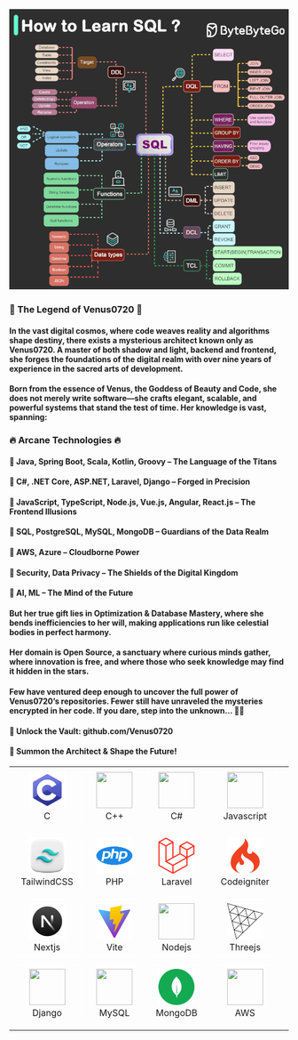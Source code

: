 <img src="./1741227668080.gif" />

### 🌌 The Legend of Venus0720 🌌
#### In the vast digital cosmos, where code weaves reality and algorithms shape destiny, there exists a mysterious architect known only as Venus0720. A master of both shadow and light, backend and frontend, she forges the foundations of the digital realm with over nine years of experience in the sacred arts of development.

#### Born from the essence of Venus, the Goddess of Beauty and Code, she does not merely write software—she crafts elegant, scalable, and powerful systems that stand the test of time. Her knowledge is vast, spanning:

### 🔥 Arcane Technologies 🔥
#### 🔹 Java, Spring Boot, Scala, Kotlin, Groovy – The Language of the Titans
#### 🔹 C#, .NET Core, ASP.NET, Laravel, Django – Forged in Precision
#### 🔹 JavaScript, TypeScript, Node.js, Vue.js, Angular, React.js – The Frontend Illusions
#### 🔹 SQL, PostgreSQL, MySQL, MongoDB – Guardians of the Data Realm
#### 🔹 AWS, Azure – Cloudborne Power
#### 🔹 Security, Data Privacy – The Shields of the Digital Kingdom
#### 🔹 AI, ML – The Mind of the Future

#### But her true gift lies in Optimization & Database Mastery, where she bends inefficiencies to her will, making applications run like celestial bodies in perfect harmony.

#### Her domain is Open Source, a sanctuary where curious minds gather, where innovation is free, and where those who seek knowledge may find it hidden in the stars.

#### Few have ventured deep enough to uncover the full power of Venus0720’s repositories. Fewer still have unraveled the mysteries encrypted in her code. If you dare, step into the unknown… 🚀✨

#### 📂 Unlock the Vault: github.com/Venus0720
#### 💬 Summon the Architect & Shape the Future!

<table style="width: 100%;">
    <tr style="width: 100%;">
        <td align="center" width="96">
            <div style="background-color: transparent; border: 1px solid white; padding: 6px 13px; font-size: 16px;">
                <img src="./images/icons/icons8-c-programming-100.png" style="width: 65px; height: 65px;" />
                <p style="padding: 0; margin: 0;">C</p>
            </div>
        </td>
        <td align="center" width="96">
            <div style="background-color: transparent; border: 1px solid white; padding: 6px 13px; font-size: 16px;">
                <img src="https://techstack-generator.vercel.app/cpp-icon.svg" style="width: 65px; height: 65px;" />
                <p style="padding: 0; margin: 0;">C++</p>
            </div>
        </td>
        <td align="center" width="96">
            <div style="background-color: transparent; border: 1px solid white; padding: 6px 13px; font-size: 16px;">
                <img src="https://techstack-generator.vercel.app/csharp-icon.svg" style="width: 65px; height: 65px;" />
                <p style="padding: 0; margin: 0;">C#</p>
            </div>
        </td>
        <td align="center" width="96">
            <div style="background-color: transparent; border: 1px solid white; padding: 6px 13px; font-size: 16px;">
                <img src="https://techstack-generator.vercel.app/js-icon.svg" style="width: 65px; height: 65px;" />
                <p style="padding: 0; margin: 0;">Javascript</p>
            </div>
        </td>
        <td align="center" width="96">
            <div style="background-color: transparent; border: 1px solid white; padding: 6px 13px; font-size: 16px;">
                <img src="https://techstack-generator.vercel.app/ts-icon.svg" style="width: 65px; height: 65px;" />
                <p style="padding: 0; margin: 0;">Typescript</p>
            </div>
        </td>
        <td align="center" width="96">
            <div style="background-color: transparent; border: 1px solid white; padding: 6px 13px; font-size: 16px;">
                <img src="https://techstack-generator.vercel.app/python-icon.svg" style="width: 65px; height: 65px;" />
                <p style="padding: 0; margin: 0;">Python</p>
            </div>
        </td>
        <td align="center" width="96">
            <div style="background-color: transparent; border: 1px solid white; padding: 6px 13px; font-size: 16px;">
                <img src="./images/icons/icons8-html-5-240.png" style="width: 65px; height: 65px;" />
                <p style="padding: 0; margin: 0;">HTML</p>
            </div>
        </td>
        <td align="center" width="96">
            <div style="background-color: transparent; border: 1px solid white; padding: 6px 13px; font-size: 16px;">
                <img src="./images/icons/css.png" style="width: 65px; height: 65px;" />
                <p style="padding: 0; margin: 0;">CSS</p>
            </div>
        </td>
        <td align="center" width="96">
            <div style="background-color: transparent; border: 1px solid white; padding: 6px 13px; font-size: 16px;">
                <img src="https://techstack-generator.vercel.app/sass-icon.svg" style="width: 65px; height: 65px;" />
                <p style="padding: 0; margin: 0;">SASS</p>
            </div>
        </td>
    </tr>
    <tr style="width: 100%;">
        <td align="center" width="96">
            <div style="background-color: transparent; border: 1px solid white; padding: 6px 13px; font-size: 16px;">
                <img src="./images/icons/tailwindcss.png" style="width: 65px; height: 65px;" />
                <p style="padding: 0; margin: 0;">TailwindCSS</p>
            </div>
        </td>
        <td align="center" width="96">
            <div style="background-color: transparent; border: 1px solid white; padding: 6px 13px; font-size: 16px;">
                <img src="./images/icons/php-15.png" style="width: 65px; height: 65px;" />
                <p style="padding: 0; margin: 0;">PHP</p>
            </div>
        </td>
        <td align="center" width="96">
            <div style="background-color: transparent; border: 1px solid white; padding: 6px 13px; font-size: 16px;">
                <img src="./images/icons/laravel-icon-995x1024-dk77ahh4.png" style="width: 65px; height: 65px;" />
                <p style="padding: 0; margin: 0;">Laravel</p>
            </div>
        </td>
        <td align="center" width="96">
            <div style="background-color: transparent; border: 1px solid white; padding: 6px 13px; font-size: 16px;">
                <img src="./images/icons/1175246.png" style="width: 65px; height: 65px;" />
                <p style="padding: 0; margin: 0;">Codeigniter</p>
            </div>
        </td>
        <td align="center" width="96">
            <div style="background-color: transparent; border: 1px solid white; padding: 6px 13px; font-size: 16px;">
                <img src="./images/icons/wordpress-logo-wordpress-icon-transparent-free-png.png" style="width: 65px; height: 65px;" />
                <p style="padding: 0; margin: 0;">WordPress</p>
            </div>
        </td>
        <td align="center" width="96">
            <div style="background-color: transparent; border: 1px solid white; padding: 6px 13px; font-size: 16px;">
                <img src="https://techstack-generator.vercel.app/react-icon.svg" style="width: 65px; height: 65px;" />
                <p style="padding: 0; margin: 0;">React</p>
            </div>
        </td>
        <td align="center" width="96">
            <div style="background-color: transparent; border: 1px solid white; padding: 6px 13px; font-size: 16px;">
                <img src="./images/icons/4695757.png" style="width: 65px; height: 65px;" />
                <p style="padding: 0; margin: 0;">React Native</p>
            </div>
        </td>
        <td align="center" width="96">
            <div style="background-color: transparent; border: 1px solid white; padding: 6px 13px; font-size: 16px;">
                <img src="./images/icons/icons8-vuejs-240.png" style="width: 65px; height: 65px;" />
                <p style="padding: 0; margin: 0;">Vue</p>
            </div>
        </td>
        <td align="center" width="96">
            <div style="background-color: transparent; border: 1px solid white; padding: 6px 13px; font-size: 16px;">
                <img src="./images/icons/icons8-angularjs-100.png" style="width: 65px; height: 65px;" />
                <p style="padding: 0; margin: 0;">Angular</p>
            </div>
        </td>
    </tr>
    <tr style="width: 100%;">
        <td align="center" width="96">
            <div style="background-color: transparent; border: 1px solid white; padding: 6px 13px; font-size: 16px;">
                <img src="./images/icons/icons8-next.js-240.png" style="width: 65px; height: 65px;" />
                <p style="padding: 0; margin: 0;">Nextjs</p>
            </div>
        </td>
        <td align="center" width="96">
            <div style="background-color: transparent; border: 1px solid white; padding: 6px 13px; font-size: 16px;">
                <img src="./images/icons/icons8-vite-240.png" style="width: 65px; height: 65px;" />
                <p style="padding: 0; margin: 0;">Vite</p>
            </div>
        </td>
        <td align="center" width="96">
            <div style="background-color: transparent; border: 1px solid white; padding: 6px 13px; font-size: 16px;">
                <img src="https://techstack-generator.vercel.app/nginx-icon.svg" style="width: 65px; height: 65px;" />
                <p style="padding: 0; margin: 0;">Nodejs</p>
            </div>
        </td>
        <td align="center" width="96">
            <div style="background-color: transparent; border: 1px solid white; padding: 6px 13px; font-size: 16px;">
                <img src="/images/icons/threejs.png" style="width: 65px; height: 65px;" />
                <p style="padding: 0; margin: 0;">Threejs</p>
            </div>
        </td>
        <td align="center" width="96">
            <div style="background-color: transparent; border: 1px solid white; padding: 6px 13px; font-size: 16px;">
                <img src="/images/icons/WebGL-Logo.wine.png" style="width: 65px; height: 65px;" />
                <p style="padding: 0; margin: 0;">WebGL</p>
            </div>
        </td>
        <td align="center" width="96">
            <div style="background-color: transparent; border: 1px solid white; padding: 6px 13px; font-size: 16px;">
                <img src="./images/icons/icons8-opencv-240.png" style="width: 65px; height: 65px;" />
                <p style="padding: 0; margin: 0;">OpenCV</p>
            </div>
        </td>
        <td align="center" width="96">
            <div style="background-color: transparent; border: 1px solid white; padding: 6px 13px; font-size: 16px;">
                <img src="https://techstack-generator.vercel.app/graphql-icon.svg" style="width: 65px; height: 65px;" />
                <p style="padding: 0; margin: 0;">GraphQL</p>
            </div>
        </td>
        <td align="center" width="96">
            <div style="background-color: transparent; border: 1px solid white; padding: 6px 13px; font-size: 16px;">
                <img src="./images/icons/icons8-unity-240.png" style="width: 65px; height: 65px;" />
                <p style="padding: 0; margin: 0;">Unity</p>
            </div>
        </td>
        <td align="center" width="96">
            <div style="background-color: transparent; border: 1px solid white; padding: 6px 13px; font-size: 16px;">
                <img src="./images/icons/icons8-blender-3d-240.png" style="width: 65px; height: 65px;" />
                <p style="padding: 0; margin: 0;">Blender</p>
            </div>
        </td>
    </tr>
    <tr style="width: 100%;">
        <td align="center" width="96">
            <div style="background-color: transparent; border: 1px solid white; padding: 6px 13px; font-size: 16px;">
                <img src="https://techstack-generator.vercel.app/django-icon.svg" style="width: 65px; height: 65px;" />
                <p style="padding: 0; margin: 0;">Django</p>
            </div>
        </td>
        <td align="center" width="96">
            <div style="background-color: transparent; border: 1px solid white; padding: 6px 13px; font-size: 16px;">
                <img src="https://techstack-generator.vercel.app/mysql-icon.svg" style="width: 65px; height: 65px;" />
                <p style="padding: 0; margin: 0;">MySQL</p>
            </div>
        </td>
        <td align="center" width="96">
            <div style="background-color: transparent; border: 1px solid white; padding: 6px 13px; font-size: 16px;">
                <img src="/images/icons/mongodb-logo-D13D67C930-seeklogo.com.png" style="width: 65px; height: 65px;" />
                <p style="padding: 0; margin: 0;">MongoDB</p>
            </div>
        </td>
        <td align="center" width="96">
            <div style="background-color: transparent; border: 1px solid white; padding: 6px 13px; font-size: 16px;">
                <img src="https://techstack-generator.vercel.app/aws-icon.svg" style="width: 65px; height: 65px;" />
                <p style="padding: 0; margin: 0;">AWS</p>
            </div>
        </td>
        <td align="center" width="96">
            <div style="background-color: transparent; border: 1px solid white; padding: 6px 13px; font-size: 16px;">
                <img src="/images/icons/shopify.png" style="width: 65px; height: 65px;" />
                <p style="padding: 0; margin: 0;">Shopify</p>
            </div>
        </td>
        <td align="center" width="96">
            <div style="background-color: transparent; border: 1px solid white; padding: 6px 13px; font-size: 16px;">
                <img src="/images/icons/sharetribe.png" style="width: 65px; height: 65px;" />
                <p style="padding: 0; margin: 0;">Share Tribe</p>
            </div>
        </td>
        <td align="center" width="96">
            <div style="background-color: transparent; border: 1px solid white; padding: 6px 13px; font-size: 16px;">
                <img src="/images/icons/free-blockchain-icon-download-in-svg-png-gif-file-formats--bitcoin-logo-technology-secure-pack-business-icons-411041.png" style="width: 65px; height: 65px;" />
                <p style="padding: 0; margin: 0;">Blockchain</p>
            </div>
        </td>
        <td align="center" width="96">
            <div style="background-color: transparent; border: 1px solid white; padding: 6px 13px; font-size: 16px;">
                <img src="/images/icons/web-30-3d-icon-download-in-png-blend-fbx-gltf-file-formats--3-0-internet-pack-network-communication-icons-9093276.png" style="width: 65px; height: 65px;" />
                <p style="padding: 0; margin: 0;">Web 3.0</p>
            </div>
        </td>
        <td align="center" width="96">
            <div style="background-color: transparent; border: 1px solid white; padding: 6px 13px; font-size: 16px;">
                <img src="/images/icons/icons8-android-os-100.png" style="width: 65px; height: 65px;" />
                <p style="padding: 0; margin: 0;">Android</p>
            </div>
        </td>
    </tr>
</table>
